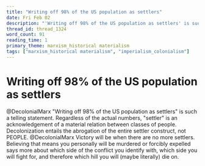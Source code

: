 ```yaml
---
title: "Writing off 98% of the US population as settlers"
date: Fri Feb 02
description: "'Writing off 98% of the US population as settlers' is such a telling statement."
thread_id: thread_1324
word_count: 91
reading_time: 1
primary_theme: marxism_historical materialism
tags: ["marxism_historical materialism", "imperialism_colonialism"]
---
```


# Writing off 98% of the US population as settlers

@DecolonialMarx "Writing off 98% of the US population as settlers" is such a telling statement. Regardless of the actual numbers, "settler" is an acknowledgement of a material relation between classes of people. Decolonization entails the abrogation of the entire settler construct, not PEOPLE. @DecolonialMarx Victory will be when there are no more settlers. Believing that means you personally will be murdered or forcibly expelled says more about which side of the conflict you identify with, which side you will fight for, and therefore which hill you will (maybe literally) die on.